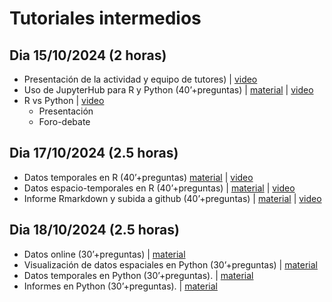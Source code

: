 # Tutoriales intermedios

## Dia 15/10/2024 (2 horas)

- Presentación de la actividad y equipo de tutores) | [video](https://youtu.be/SP3SnrQ2HTY?feature=shared)
- Uso de JupyterHub para R y Python (40’+preguntas) | [material](https://github.com/Intercoonecta/Talleres_intermedios/blob/main/15-Octubre-2024/JupyterHub.md) | [video](https://youtu.be/SP3SnrQ2HTY?feature=shared&t=818)
- R vs Python | [video](https://youtu.be/SP3SnrQ2HTY?feature=shared&t=4377)
  - Presentación
  - Foro-debate

## Dia 17/10/2024 (2.5 horas)

- Datos temporales en R (40’+preguntas) [material](https://github.com/Intercoonecta/Talleres_intermedios/tree/main/17-Octubre-2024/Hector) | [video](https://youtu.be/D5YbLsM5SDk?feature=shared&t=23)
- Datos espacio-temporales en R (40’+preguntas) | [material](https://github.com/Intercoonecta/Talleres_intermedios/tree/main/17-Octubre-2024/Marina) | [video](https://youtu.be/D5YbLsM5SDk?feature=shared&t=2616)
- Informe Rmarkdown y subida a github (40’+preguntas) | [material](https://github.com/Intercoonecta/Talleres_intermedios/tree/main/17-Octubre-2024/informeRMarkdown) | [video](https://www.youtube.com/watch?v=7YcEzsbVxZc)

## Dia 18/10/2024 (2.5 horas) 

- Datos online (30’+preguntas) | [material](https://github.com/Intercoonecta/Talleres_intermedios/tree/main/18-Octubre-2024/datos%20online)
- Visualización de datos espaciales en Python (30’+preguntas) | [material](https://github.com/Intercoonecta/Talleres_intermedios/tree/main/18-Octubre-2024/datos%20espaciales)
- Datos temporales en Python (30’+preguntas). | [material](https://github.com/Intercoonecta/Talleres_intermedios/tree/main/18-Octubre-2024/datos%20temporales)
- Informes en Python (30’+preguntas). | [material](https://github.com/Intercoonecta/Talleres_intermedios/tree/main/18-Octubre-2024/informes_python)


